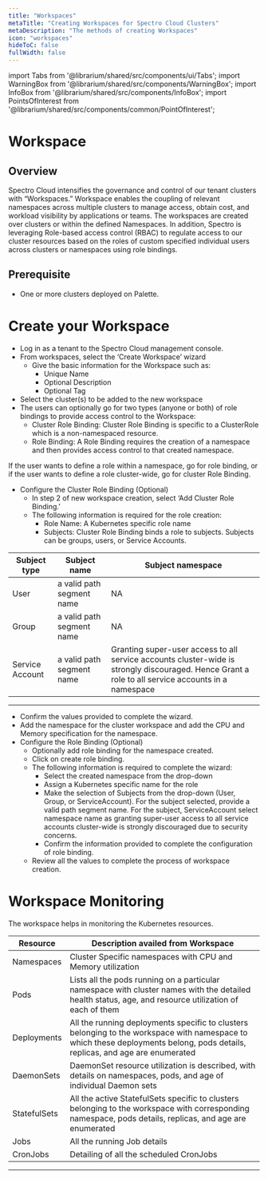 ```yaml
---
title: "Workspaces"
metaTitle: "Creating Workspaces for Spectro Cloud Clusters"
metaDescription: "The methods of creating Workspaces"
icon: "workspaces"
hideToC: false
fullWidth: false
---
```


import Tabs from '@librarium/shared/src/components/ui/Tabs';
import WarningBox from '@librarium/shared/src/components/WarningBox';
import InfoBox from '@librarium/shared/src/components/InfoBox';
import PointsOfInterest from '@librarium/shared/src/components/common/PointOfInterest';


# Workspace
## Overview

Spectro Cloud intensifies the governance and control of our tenant clusters with “Workspaces.” Workspace enables the coupling of relevant namespaces across multiple clusters to manage access, obtain cost, and workload visibility by applications or teams. The workspaces are created over clusters or within the defined Namespaces. In addition, Spectro is leveraging Role-based access control (RBAC) to regulate access to our cluster resources based on the roles of custom specified individual users across clusters or namespaces using role bindings.
## Prerequisite
* One or more clusters deployed on Palette.
# Create your Workspace
* Log in as a tenant to the Spectro Cloud management console.
* From workspaces, select the ‘Create Workspace’ wizard
  * Give the basic information for the Workspace such as:
    * Unique Name
    * Optional Description
    * Optional Tag 
* Select the cluster(s) to be added to the new workspace
* The users can optionally go for two types (anyone or both) of role bindings to provide access control to the Workspace:
  * Cluster Role Binding:
Cluster Role Binding is specific to a ClusterRole which is a non-namespaced resource. 
  * Role Binding:
A Role Binding requires the creation of a namespace and then provides access control to that created namespace. 

<InfoBox>
If the user wants to define a role within a namespace, go for role binding, or if the user wants to define a role cluster-wide, go for cluster Role Binding.
</InfoBox>

* Configure the Cluster Role Binding (Optional)
  * In step 2 of new workspace creation, select ‘Add Cluster Role Binding.’
  * The following information is required for the role creation:
    * Role Name: A Kubernetes specific role name
    * Subjects: Cluster Role Binding binds a role to subjects. Subjects can be groups, users, or Service Accounts.

|Subject type |Subject name |Subject namespace|
|-------------|-------------|-----------------|
|User|a valid path segment name|NA|
|Group|a valid path segment name|NA|
|Service Account|a valid path segment name|Granting super-user access to all service accounts cluster-wide is strongly discouraged. Hence Grant a role to all service accounts in a namespace|
------------
  * Confirm the values provided to complete the wizard.
* Add the namespace for the cluster workspace and add the CPU and Memory specification for the namespace.
* Configure the Role Binding (Optional)
  * Optionally add role binding for the namespace created.
  * Click on create role binding.
  * The following information is required to complete the wizard:
      * Select the created namespace from the drop-down
      * Assign a Kubernetes specific name for the role
      * Make the selection of Subjects from the drop-down (User, Group, or ServiceAccount). For the subject selected, provide a valid path segment name. For the subject, ServiceAccount select namespace name as granting super-user access to all service accounts cluster-wide is strongly discouraged due to security concerns. 
      * Confirm the information provided to complete the configuration of role binding.
  * Review all the values to complete the process of workspace creation.

#  Workspace Monitoring
The workspace helps in monitoring the  Kubernetes resources. 

|Resource|Description availed from Workspace|
|---|-----|
|Namespaces|Cluster Specific namespaces with CPU and Memory utilization|
|Pods|Lists all the pods running on a particular namespace with cluster names with the detailed health status, age, and resource utilization of each of them|
|Deployments|All the running deployments specific to clusters belonging to the workspace with namespace to which these deployments belong, pods details, replicas, and age are enumerated|
|DaemonSets|DaemonSet resource utilization is described, with details on namespaces, pods, and age of individual Daemon sets|
|StatefulSets|All the active StatefulSets specific to clusters belonging to the workspace with corresponding namespace, pods details, replicas, and age are enumerated|
|Jobs|All the running Job details|
|CronJobs|Detailing of all the scheduled CronJobs|
------------

 
 
 
 
  
